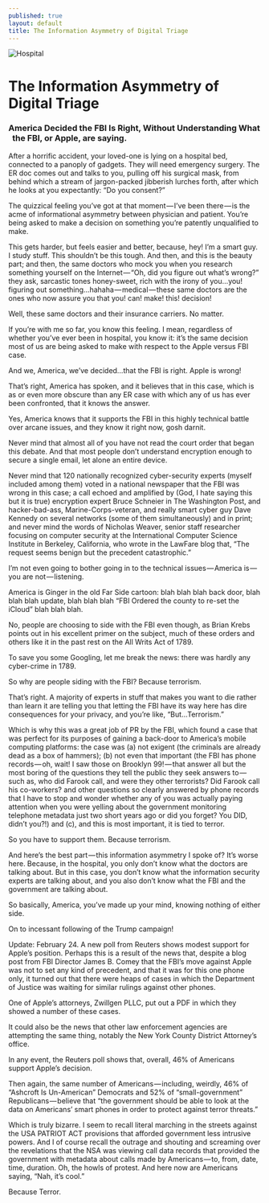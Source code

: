 ```yaml
---
published: true
layout: default
title: The Information Asymmetry of Digital Triage
---
```




![Hospital](https://cdn-images-1.medium.com/max/2000/1*BFeg_P6Xl2McvqLDZ1L_cw.jpeg)

<h1>The Information Asymmetry of Digital Triage</h1>

<h3>America Decided the FBI Is Right, Without Understanding What <br />&nbsp;&nbsp;the FBI, or Apple, are saying.</h3>

<p> </p>
<p>After a horrific accident, your loved-one is lying on a hospital bed, connected to a panoply of gadgets. They will need emergency surgery. The ER doc comes out and talks to you, pulling off his surgical mask, from behind which a stream of jargon-packed jibberish lurches forth, after which he looks at you expectantly: “Do you consent?”</p>

<p>The quizzical feeling you’ve got at that moment — I’ve been there — is the acme of informational asymmetry between physician and patient. You’re being asked to make a decision on something you’re patently unqualified to make.</p>

<p>This gets harder, but feels easier and better, because, hey! I’m a smart guy. I study stuff. This shouldn’t be this tough. And then, and this is the beauty part; and then, the same doctors who mock you when you research something yourself on the Internet — “Oh, did you figure out what’s wrong?” they ask, sarcastic tones honey-sweet, rich with the irony of you…you! figuring out something…hahaha — medical — these same doctors are the ones who now assure you that you! can! make! this! decision!</p>

<p>Well, these same doctors and their insurance carriers. No matter.</p>

<p>If you’re with me so far, you know this feeling. I mean, regardless of whether you’ve ever been in hospital, you know it: it’s the same decision most of us are being asked to make with respect to the Apple versus FBI case.</p>

<p>And we, America, we’ve decided…that the FBI is right. Apple is wrong!</p>

<p>That’s right, America has spoken, and it believes that in this case, which is as or even more obscure than any ER case with which any of us has ever been confronted, that it knows the answer.</p>

<p>Yes, America knows that it supports the FBI in this highly technical battle over arcane issues, and they know it right now, gosh darnit.</p>

<p>Never mind that almost all of you have not read the court order that began this debate. And that most people don’t understand encryption enough to secure a single email, let alone an entire device.</p>

<p>Never mind that 120 nationally recognized cyber-security experts (myself included among them) voted in a national newspaper that the FBI was wrong in this case; a call echoed and amplified by (God, I hate saying this but it is true) encryption expert Bruce Schneier in The Washington Post, and hacker-bad-ass, Marine-Corps-veteran, and really smart cyber guy Dave Kennedy on several networks (some of them simultaneously) and in print; and never mind the words of Nicholas Weaver, senior staff researcher focusing on computer security at the International Computer Science Institute in Berkeley, California, who wrote in the LawFare blog that, “The request seems benign but the precedent catastrophic.”</p>

<p>I’m not even going to bother going in to the technical issues — America is — you are not — listening.</p>

<p>America is Ginger in the old Far Side cartoon: blah blah blah back door, blah blah blah update, blah blah blah “FBI Ordered the county to re-set the iCloud” blah blah blah.</p>

<p>No, people are choosing to side with the FBI even though, as Brian Krebs points out in his excellent primer on the subject, much of these orders and others like it in the past rest on the All Writs Act of 1789.</p>

<p>To save you some Googling, let me break the news: there was hardly any cyber-crime in 1789.</p>

<p>So why are people siding with the FBI? Because terrorism.</p>

<p>That’s right. A majority of experts in stuff that makes you want to die rather than learn it are telling you that letting the FBI have its way here has dire consequences for your privacy, and you’re like, “But…Terrorism.”</p>

<p>Which is why this was a great job of PR by the FBI, which found a case that was perfect for its purposes of gaining a back-door to America’s mobile computing platforms: the case was (a) not exigent (the criminals are already dead as a box of hammers); (b) not even that important (the FBI has phone records — oh, wait! I saw those on Brooklyn 99! — that answer all but the most boring of the questions they tell the public they seek answers to — such as, who did Farook call, and were they other terrorists? Did Farook call his co-workers? and other questions so clearly answered by phone records that I have to stop and wonder whether any of you was actually paying attention when you were yelling about the government monitoring telephone metadata just two short years ago or did you forget? You DID, didn’t you?!) and (c), and this is most important, it is tied to terror.</p>

<p>So you have to support them. Because terrorism.</p>

<p>And here’s the best part — this information asymmetry I spoke of? It’s worse here. Because, in the hospital, you only don’t know what the doctors are talking about. But in this case, you don’t know what the information security experts are talking about, and you also don’t know what the FBI and the government are talking about.</p>

<p>So basically, America, you’ve made up your mind, knowing nothing of either side.</p>

<p>On to incessant following of the Trump campaign!</p>

<p>Update: February 24. A new poll from Reuters shows modest support for Apple’s position. Perhaps this is a result of the news that, despite a blog post from FBI Director James B. Comey that the FBI’s move against Apple was not to set any kind of precedent, and that it was for this one phone only, it turned out that there were heaps of cases in which the Department of Justice was waiting for similar rulings against other phones.</p>

<p>One of Apple’s attorneys, Zwillgen PLLC, put out a PDF in which they showed a number of these cases.</p>

<p>It could also be the news that other law enforcement agencies are attempting the same thing, notably the New York County District Attorney’s office.</p>

<p>In any event, the Reuters poll shows that, overall, 46% of Americans support Apple’s decision.</p>

<p>Then again, the same number of Americans — including, weirdly, 46% of “Ashcroft Is Un-American” Democrats and 52% of “small-government” Republicans — believe that “the government should be able to look at the data on Americans’ smart phones in order to protect against terror threats.”</p>

<p>Which is truly bizarre. I seem to recall literal marching in the streets against the USA PATRIOT ACT provisions that afforded government less intrusive powers. And I of course recall the outrage and shouting and screaming over the revelations that the NSA was viewing call data records that provided the government with metadata about calls made by Americans — to, from, date, time, duration. Oh, the howls of protest. And here now are Americans saying, “Nah, it’s cool.”</p>

<p>Because Terror.</p>

